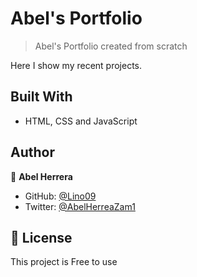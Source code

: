 <!-- ![](https://img.shields.io/badge/Microverse-blueviolet) -->

# Abel's Portfolio

> Abel's Portfolio created from scratch

<!-- ![screenshot](./src/assets/ss.jpg) -->

Here I show my recent projects.

## Built With

- HTML, CSS and JavaScript

<!-- ## Live Demo

[Live Demo Link](https://lino09.github.io/math-magician/build/)
## Getting Started

To get a local copy up and running follow these simple example steps.

### You need NPM installed in your comnputer

### First clone the repo

`git clone https://github.com/Lino09/math-magician.git`

### Then Run the following commands

> cd todo-list <br>
> `npm install` <br> 
> `yarn start` <br>

### It will run in your http://localhost:3000/
 -->

## Author

👤 **Abel Herrera**

- GitHub: [@Lino09](https://github.com/Lino09)
- Twitter: [@AbelHerreaZam1](https://twitter.com/AbelHerreaZam1)


<!-- ## 🤝 Contributing

Contributions, issues, and feature requests are welcome!

Feel free to check the [issues page](../../issues/).

## Show your support

Give a ⭐️ if you like this project!

## Acknowledgments

- Microverse -->

## 📝 License

This project is Free to use